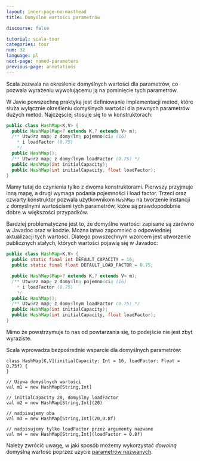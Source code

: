 ```yaml
---
layout: inner-page-no-masthead
title: Domyślne wartości parametrów

discourse: false

tutorial: scala-tour
categories: tour
num: 32
language: pl
next-page: named-parameters
previous-page: annotations
---
```


Scala zezwala na określenie domyślnych wartości dla parametrów, co pozwala wyrażeniu wywołującemu ją na pominięcie tych parametrów.

W Javie powszechną praktyką jest definiowanie implementacji metod, które służa wyłącznie określeniu domyślnych wartości dla pewnych parametrów dużych metod. Najczęściej stosuje się to w konstruktorach:

```java
public class HashMap<K,V> {
  public HashMap(Map<? extends K,? extends V> m);
  /** Utwórz mapę z domyślną pojemnością (16)
    * i loadFactor (0.75)
    */
  public HashMap();
  /** Utwórz mapę z domyślnym loadFactor (0.75) */
  public HashMap(int initialCapacity);
  public HashMap(int initialCapacity, float loadFactor);
}
```

Mamy tutaj do czynienia tylko z dwoma konstruktorami. Pierwszy przyjmuje inną mapę, a drugi wymaga podania pojemności i load factor. Trzeci oraz czwarty konstruktor pozwala użytkownikom `HashMap` na tworzenie instancji z domyślnymi wartościami tych parametrów, które są prawdopodobnie dobre w większości przypadków.

Bardziej problematyczne jest to, że domyślne wartości zapisane są zarówno w Javadoc oraz w kodzie. Można łatwo zapomnieć o odpowiedniej aktualizacji tych wartości. Dlatego powszechnym wzorcem jest utworzenie publicznych stałych, których wartości pojawią się w Javadoc:

```java
public class HashMap<K,V> {
  public static final int DEFAULT_CAPACITY = 16;
  public static final float DEFAULT_LOAD_FACTOR = 0.75;

  public HashMap(Map<? extends K,? extends V> m);
  /** Utwórz mapę z domyślną pojemnością (16)
    * i loadFactor (0.75)
    */
  public HashMap();
  /** Utwórz mapę z domyślnym loadFactor (0.75) */
  public HashMap(int initialCapacity);
  public HashMap(int initialCapacity, float loadFactor);
}
```

Mimo że powstrzymuje to nas od powtarzania się, to podejście nie jest zbyt wyraziste.

Scala wprowadza bezpośrednie wsparcie dla domyślnych parametrów:

```tut
class HashMap[K,V](initialCapacity: Int = 16, loadFactor: Float = 0.75f) {
}

// Używa domyślnych wartości
val m1 = new HashMap[String,Int]

// initialCapacity 20, domyślny loadFactor
val m2 = new HashMap[String,Int](20)

// nadpisujemy oba
val m3 = new HashMap[String,Int](20,0.8f)

// nadpisujemy tylko loadFactor przez argumenty nazwane
val m4 = new HashMap[String,Int](loadFactor = 0.8f)
```

Należy zwrócić uwagę, w jaki sposób możemy wykorzystać *dowolną* domyślną wartość poprzez użycie [parametrów nazwanych](named-parameters.html).
